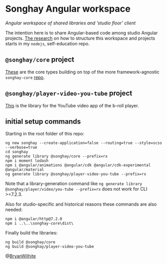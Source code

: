 # Songhay Angular workspace

_Angular workspace of shared libraries and ‘studio floor’ client_

The intention here is to share Angular-based code among studio Angular projects. [The research](https://github.com/BryanWilhite/nodejs/tree/master/angular-workspace-minimal) on how to structure this workspace and projects starts in my `nodejs`, self-education repo.

## `@songhay/core` project

[These](songhay/projects/songhay/core) are the core types building on top of the more framework-agnostic `songhay-core` [repo](https://github.com/BryanWilhite/songhay-core).

## `@songhay/player-video-you-tube` project

[This](songhay/projects/songhay/player-video-you-tube) is the library for the YouTube video app of the b-roll player.

## initial setup commands

Starting in the root folder of this repo:

```console
ng new songhay --create-application=false --routing=true --style=scss --verbose=true
cd songhay
ng generate library @songhay/core --prefix=rx
npm i moment lodash
npm i @angular/animations @angular/cdk @angular/cdk-experimental @angular/material
ng generate library @songhay/player-video-you-tube --prefix=rx
```

Note that a library-generation command like `ng generate library @songhay/player/video/you-tube --prefix=rx` does not work for CLI >=7.2.3.

Also for studio-specific and historical reasons these commands are also needed:

```console
npm i @angular/http@7.2.0
npm i ..\..\songhay-core\dist\
```

Finally build the libraries:

```console
ng build @songhay/core
ng build @songhay/player-video-you-tube
```

@[BryanWilhite](https://github.com/BryanWilhite)
